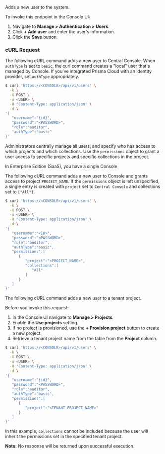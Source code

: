 Adds a new user to the system.

To invoke this endpoint in the Console UI:

1. Navigate to **Manage > Authentication > Users**.
2. Click **+ Add user** and enter the user's information.
3. Click the **Save** button.

### cURL Request

The following cURL command adds a new user to Central Console.
When `authType` is set to `basic`, the curl command creates a "local" user that's managed by Console.
If you've integrated Prisma Cloud with an identity provider, set `authType` appropriately.

```bash
$ curl 'https://<CONSOLE>/api/v1/users' \
  -k \
  -X POST \
  -u <USER> \
  -H 'Content-Type: application/json' \
  -d \
'{
   "username":"{id}",
   "password":"<PASSWORD>",
   "role":"auditor",
   "authType":"basic"   
}'
```

Administrators centrally manage all users, and specify who has access to which projects and which collections.
Use the `permissions` object to grant a user access to specific projects and specific collections in the project.

In Enterprise Edition (SaaS), you have a single Console

The following cURL command adds a new user to Console and grants access to project `PROJECT_NAME`.
If the `permissions` object is left unspecified, a single entry is created with `project` set to `Central Console` and collections set to `["All"]`.

```bash
$ curl 'https://<CONSOLE>/api/v1/users' \
  -k \
  -X POST \
  -u <USER> \
  -H 'Content-Type: application/json' \
  -d \
'{
   "username":"<ID>",
   "password":"<PASSWORD>",
   "role":"auditor",
   "authType":"basic",
   "permissions":[
      {
         "project":"<PROJECT_NAME>",
         "collections":[
            "All"
         ]
      }
   ]   
}'
```

The following cURL command adds a new user to a tenant project.

Before you invoke this request:

1. In the Console UI navigate to **Manage > Projects**.
2. Enable the **Use projects** setting.
3. If no project is provisioned, use the **+ Provision project** button to create a new project.
4. Retrieve a tenant project name from the table from the **Project** column.

```bash
$ curl 'https://<CONSOLE>/api/v1/users' \
  -k \
  -X POST \
  -u <USER> \
  -H 'Content-Type: application/json' \
  -d \
'{
   "username":"{id}",
   "password":"<PASSWORD>",
   "role":"auditor",
   "authType":"basic",
   "permissions":[
      {
         "project":"<TENANT PROJECT_NAME>"
      }
   ]   
}'
```

In this example, `collections` cannot be included because the user will inherit the permissions set in the specified tenant project.

**Note:** No response will be returned upon successful execution.
